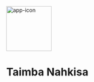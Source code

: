 <img width="120" alt="app-icon" src="https://i.postimg.cc/rFyG5KM8/splash-logo.png">

# Taimba Nahkisa
